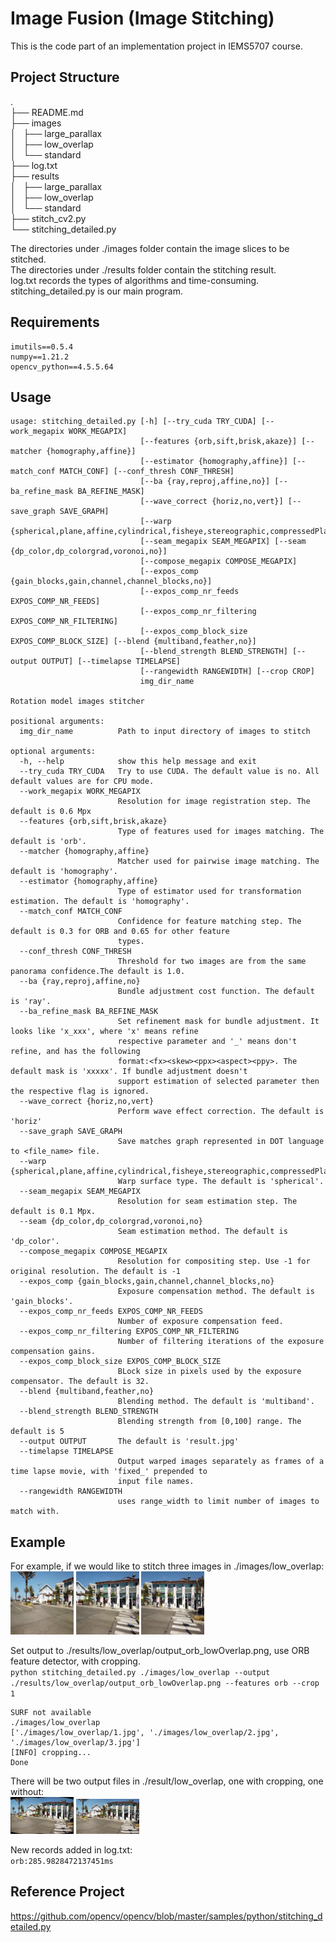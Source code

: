 # Image Fusion (Image Stitching) 

This is the code part of an implementation project in IEMS5707 course. 

## Project Structure  
.  
├── README.md  
├── images  
│   ├── large_parallax  
│   ├── low_overlap  
│   └── standard  
├── log.txt  
├── results  
│   ├── large_parallax  
│   ├── low_overlap  
│   └── standard  
├── stitch_cv2.py  
└── stitching_detailed.py  

The directories under ./images folder contain the image slices to be stitched.   
The directories under ./results folder contain the stitching result.  
log.txt records the types of algorithms and time-consuming.  
stitching_detailed.py is our main program.
## Requirements
```
imutils==0.5.4
numpy==1.21.2
opencv_python==4.5.5.64
```

## Usage
```
usage: stitching_detailed.py [-h] [--try_cuda TRY_CUDA] [--work_megapix WORK_MEGAPIX]
                             [--features {orb,sift,brisk,akaze}] [--matcher {homography,affine}]
                             [--estimator {homography,affine}] [--match_conf MATCH_CONF] [--conf_thresh CONF_THRESH]
                             [--ba {ray,reproj,affine,no}] [--ba_refine_mask BA_REFINE_MASK]
                             [--wave_correct {horiz,no,vert}] [--save_graph SAVE_GRAPH]
                             [--warp {spherical,plane,affine,cylindrical,fisheye,stereographic,compressedPlaneA2B1,compressedPlaneA1.5B1,compressedPlanePortraitA2B1,compressedPlanePortraitA1.5B1,paniniA2B1,paniniA1.5B1,paniniPortraitA2B1,paniniPortraitA1.5B1,mercator,transverseMercator}]
                             [--seam_megapix SEAM_MEGAPIX] [--seam {dp_color,dp_colorgrad,voronoi,no}]
                             [--compose_megapix COMPOSE_MEGAPIX]
                             [--expos_comp {gain_blocks,gain,channel,channel_blocks,no}]
                             [--expos_comp_nr_feeds EXPOS_COMP_NR_FEEDS]
                             [--expos_comp_nr_filtering EXPOS_COMP_NR_FILTERING]
                             [--expos_comp_block_size EXPOS_COMP_BLOCK_SIZE] [--blend {multiband,feather,no}]
                             [--blend_strength BLEND_STRENGTH] [--output OUTPUT] [--timelapse TIMELAPSE]
                             [--rangewidth RANGEWIDTH] [--crop CROP]
                             img_dir_name

Rotation model images stitcher

positional arguments:
  img_dir_name          Path to input directory of images to stitch

optional arguments:
  -h, --help            show this help message and exit
  --try_cuda TRY_CUDA   Try to use CUDA. The default value is no. All default values are for CPU mode.
  --work_megapix WORK_MEGAPIX
                        Resolution for image registration step. The default is 0.6 Mpx
  --features {orb,sift,brisk,akaze}
                        Type of features used for images matching. The default is 'orb'.
  --matcher {homography,affine}
                        Matcher used for pairwise image matching. The default is 'homography'.
  --estimator {homography,affine}
                        Type of estimator used for transformation estimation. The default is 'homography'.
  --match_conf MATCH_CONF
                        Confidence for feature matching step. The default is 0.3 for ORB and 0.65 for other feature
                        types.
  --conf_thresh CONF_THRESH
                        Threshold for two images are from the same panorama confidence.The default is 1.0.
  --ba {ray,reproj,affine,no}
                        Bundle adjustment cost function. The default is 'ray'.
  --ba_refine_mask BA_REFINE_MASK
                        Set refinement mask for bundle adjustment. It looks like 'x_xxx', where 'x' means refine
                        respective parameter and '_' means don't refine, and has the following
                        format:<fx><skew><ppx><aspect><ppy>. The default mask is 'xxxxx'. If bundle adjustment doesn't
                        support estimation of selected parameter then the respective flag is ignored.
  --wave_correct {horiz,no,vert}
                        Perform wave effect correction. The default is 'horiz'
  --save_graph SAVE_GRAPH
                        Save matches graph represented in DOT language to <file_name> file.
  --warp {spherical,plane,affine,cylindrical,fisheye,stereographic,compressedPlaneA2B1,compressedPlaneA1.5B1,compressedPlanePortraitA2B1,compressedPlanePortraitA1.5B1,paniniA2B1,paniniA1.5B1,paniniPortraitA2B1,paniniPortraitA1.5B1,mercator,transverseMercator}
                        Warp surface type. The default is 'spherical'.
  --seam_megapix SEAM_MEGAPIX
                        Resolution for seam estimation step. The default is 0.1 Mpx.
  --seam {dp_color,dp_colorgrad,voronoi,no}
                        Seam estimation method. The default is 'dp_color'.
  --compose_megapix COMPOSE_MEGAPIX
                        Resolution for compositing step. Use -1 for original resolution. The default is -1
  --expos_comp {gain_blocks,gain,channel,channel_blocks,no}
                        Exposure compensation method. The default is 'gain_blocks'.
  --expos_comp_nr_feeds EXPOS_COMP_NR_FEEDS
                        Number of exposure compensation feed.
  --expos_comp_nr_filtering EXPOS_COMP_NR_FILTERING
                        Number of filtering iterations of the exposure compensation gains.
  --expos_comp_block_size EXPOS_COMP_BLOCK_SIZE
                        BLock size in pixels used by the exposure compensator. The default is 32.
  --blend {multiband,feather,no}
                        Blending method. The default is 'multiband'.
  --blend_strength BLEND_STRENGTH
                        Blending strength from [0,100] range. The default is 5
  --output OUTPUT       The default is 'result.jpg'
  --timelapse TIMELAPSE
                        Output warped images separately as frames of a time lapse movie, with 'fixed_' prepended to
                        input file names.
  --rangewidth RANGEWIDTH
                        uses range_width to limit number of images to match with.
```
## Example
For example, if we would like to stitch three images in ./images/low_overlap:  
<img src="./images/low_overlap/1.jpg" width="20%">
<img src="./images/low_overlap/2.jpg" width="20%">
<img src="./images/low_overlap/3.jpg" width="20%">

Set output to ./results/low_overlap/output_orb_lowOverlap.png, use ORB feature detector, with cropping.  
`python stitching_detailed.py ./images/low_overlap --output ./results/low_overlap/output_orb_lowOverlap.png --features orb --crop 1 `  
```
SURF not available
./images/low_overlap
['./images/low_overlap/1.jpg', './images/low_overlap/2.jpg', './images/low_overlap/3.jpg']
[INFO] cropping...
Done
```
There will be two output files in ./result/low_overlap, one with cropping, one without:  
<img src="./results/low_overlap/output_orb_lowOverlap.png" width="20%">
<img src="./results/low_overlap/output_orb_lowOverlap_crop.png" width="20%">

New records added in log.txt:  
`orb:285.9828472137451ms`


## Reference Project
https://github.com/opencv/opencv/blob/master/samples/python/stitching_detailed.py